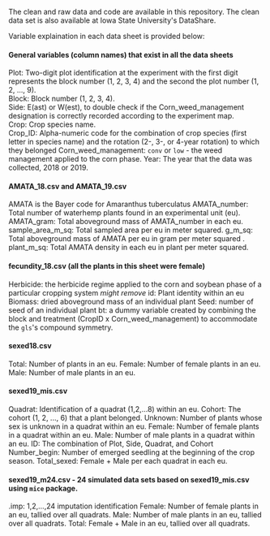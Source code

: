 The clean and raw data and code are available in this repository. The clean data set is also available at Iowa State University's DataShare.

Variable explaination in each data sheet is provided below:  

#### General variables (column names) that exist in all the data sheets
Plot: Two-digit plot identification at the experiment with the first digit represents the block number (1, 2, 3, 4) and the second the plot number (1, 2, ..., 9).   
Block: Block number (1, 2, 3, 4).  
Side: E(ast) or W(est), to double check if the Corn_weed_management designation is correctly recorded according to the experiment map.   
Crop: Crop species name.  
Crop_ID: Alpha-numeric code for the combination of crop species (first letter in species name) and the rotation (2-, 3-, or 4-year rotation) to which they belonged
Corn_weed_management: `conv` or `low` - the weed management applied to the corn phase.
Year: The year that the data was collected, 2018 or 2019.  

#### AMATA_18.csv and AMATA_19.csv   
AMATA is the Bayer code for Amaranthus tuberculatus
AMATA_number: Total number of waterhemp plants found in an experimental unit (eu).
AMATA_gram: Total aboveground mass of AMATA_number in each eu.
sample_area_m_sq: Total sampled area per eu in meter squared.
g_m_sq: Total aboveground mass of AMATA per eu in gram per meter squared .
plant_m_sq: Total AMATA density in each eu in plant per meter squared.

#### fecundity_18.csv (all the plants in this sheet were female)
Herbicide: the herbicide regime applied to the corn and soybean phase of a particular cropping system *might remove*
id: Plant identity within an eu
Biomass: dried aboveground mass of an individual plant
Seed: number of seed of an individual plant
bt: a dummy variable created by combining the block and treatment (CropID x Corn_weed_management) to accommodate the `gls`'s compound symmetry.  

#### sexed18.csv  
Total: Number of plants in an eu.
Female: Number of female plants in an eu.
Male: Number of male plants in an eu.  

#### sexed19_mis.csv
Quadrat: Identification of a quadrat (1,2,...8) within an eu.
Cohort: The cohort (1, 2, ..., 6) that a plant belonged. 
Unknown: Number of plants whose sex is unknown in a quadrat within an eu. 
Female: Number of female plants in a quadrat within an eu. 
Male: Number of male plants in a quadrat within an eu. 
ID: The combination of Plot, Side, Quadrat, and Cohort
Number_begin: Number of emerged seedling at the beginning of the crop season.
Total_sexed: Female + Male per each quadrat in each eu.  

#### sexed19_m24.csv - 24 simulated data sets based on sexed19_mis.csv using `mice` package. 
.imp: 1,2,...,24 imputation identification 
Female: Number of female plants in an eu, tallied over all quadrats. 
Male: Number of male plants in an eu, tallied over all quadrats. 
Total: Female + Male in an eu, tallied over all quadrats. 
